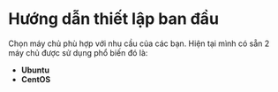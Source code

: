 # Hướng dẫn thiết lập ban đầu
Chọn máy chủ phù hợp với nhu cầu của các bạn. Hiện tại mình có sẵn 2 máy chủ được sử dụng phổ biến đó là:
* **Ubuntu**
* **CentOS**
